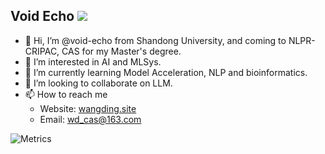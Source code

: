 ## Void Echo ![](https://komarev.com/ghpvc/?username=void-echo)

- 👋 Hi, I’m @void-echo from Shandong University, and coming to NLPR-CRIPAC, CAS for my Master's degree.
- 👀 I’m interested in AI and MLSys.
- 🌱 I’m currently learning Model Acceleration, NLP and bioinformatics.
- 💞️ I’m looking to collaborate on LLM.
- 📫 How to reach me 
  - Website: [wangding.site](https://wangding.site)
  - Email: wd_cas@163.com

![Metrics](https://metrics.lecoq.io/void-echo?template=classic&isocalendar=1&languages=1&people=1&achievements=1&base=header%2C%20activity%2C%20community%2C%20repositories%2C%20metadata&base.indepth=false&base.hireable=false&base.skip=false&isocalendar=false&isocalendar.duration=half-year&languages=false&languages.ignored=html%2C%20css%2C%20javascript%2C%20SCSS%2C%20typescript%2C%20ipynb&languages.limit=8&languages.threshold=0%25&languages.other=false&languages.colors=github&languages.sections=most-used&languages.indepth=false&languages.analysis.timeout=15&languages.analysis.timeout.repositories=7.5&languages.categories=markup%2C%20programming&languages.recent.categories=markup%2C%20programming&languages.recent.load=300&languages.recent.days=14&people=false&people.limit=24&people.identicons=false&people.identicons.hide=false&people.size=28&people.types=followers%2C%20following&people.shuffle=false&achievements=false&achievements.threshold=B&achievements.secrets=true&achievements.display=detailed&achievements.limit=0&config.timezone=Asia%2FShanghai)

